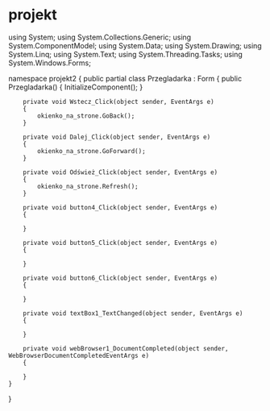 # projekt
using System;
using System.Collections.Generic;
using System.ComponentModel;
using System.Data;
using System.Drawing;
using System.Linq;
using System.Text;
using System.Threading.Tasks;
using System.Windows.Forms;

namespace projekt2
{
    public partial class Przegladarka : Form
    {
        public Przegladarka()
        {
            InitializeComponent();
        }

        private void Wstecz_Click(object sender, EventArgs e)
        {
            okienko_na_strone.GoBack();
        }

        private void Dalej_Click(object sender, EventArgs e)
        {
            okienko_na_strone.GoForward();
        }

        private void Odśwież_Click(object sender, EventArgs e)
        {
            okienko_na_strone.Refresh();
        }

        private void button4_Click(object sender, EventArgs e)
        {

        }

        private void button5_Click(object sender, EventArgs e)
        {

        }

        private void button6_Click(object sender, EventArgs e)
        {

        }

        private void textBox1_TextChanged(object sender, EventArgs e)
        {

        }

        private void webBrowser1_DocumentCompleted(object sender, WebBrowserDocumentCompletedEventArgs e)
        {

        }
    }
}
